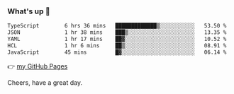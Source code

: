 ### What's up 👋

<!--START_SECTION:waka-->

```txt
TypeScript        6 hrs 36 mins   █████████████▒░░░░░░░░░░░   53.50 %
JSON              1 hr 38 mins    ███▒░░░░░░░░░░░░░░░░░░░░░   13.35 %
YAML              1 hr 17 mins    ██▓░░░░░░░░░░░░░░░░░░░░░░   10.52 %
HCL               1 hr 6 mins     ██▒░░░░░░░░░░░░░░░░░░░░░░   08.91 %
JavaScript        45 mins         █▓░░░░░░░░░░░░░░░░░░░░░░░   06.14 %
```

<!--END_SECTION:waka-->

👉 [my GitHub Pages](https://ykzhukian.github.io)

Cheers, have a great day.

